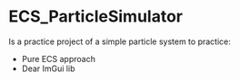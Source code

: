 # ECS_ParticleSimulator
Is a practice project of a simple particle system to practice:
- Pure ECS approach
- Dear ImGui lib
